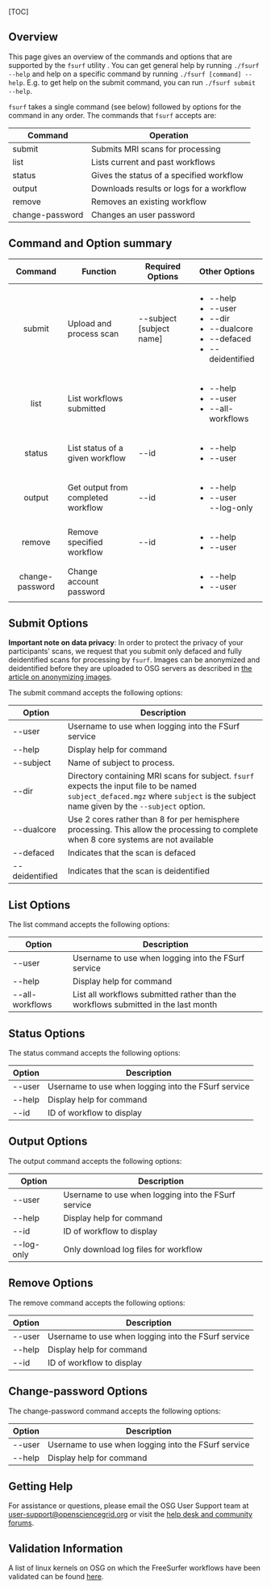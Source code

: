 [title]: - "Fsurf Command Reference"
[TOC]


## Overview

This page gives an overview of the commands and options that are supported by
the `fsurf` utility .  You can get general help by running `./fsurf --help` and
help on a specific command by running `./fsurf [command] --help`.  E.g. to get
help on the submit command, you can run `./fsurf submit --help`.  

`fsurf` takes a single command (see below) followed by options for the command in
any order.  The commands that `fsurf` accepts are:

| Command | Operation |
| ------- | --------- |
| submit  | Submits MRI scans for processing | 
| list    | Lists current and past workflows |
| status  | Gives the status of a specified workflow | 
| output  | Downloads results or logs for a workflow |
| remove  | Removes an existing workflow | 
| change-password | Changes an user password | 


## Command and Option summary

|     Command     | Function                           | Required Options | Other Options |
|:---------------:|------------------------------------|--------------------------|-----------------------------------------|
| submit          | Upload and process scan            | --subject [subject name] | <ul><li>--help</li> <li>--user</li><li>--dir </li><li>--dualcore</li><li>--defaced</li><li> --deidentified</li></ul> |
| list            | List workflows submitted           | | <ul><li>--help</li> <li>--user</li><li>--all-workflows</li></ul> |
| status          | List status of a given workflow    | --id | <ul><li>--help</li> <li>--user</li></ul>  |
| output          | Get output from completed workflow | --id | <ul><li>--help</li> <li>--user</li>--log-only</li></ul> |
| remove          | Remove specified workflow          | --id |<ul><li>--help</li> <li>--user</li></ul> |
| change-password | Change account password            |  | <ul><li>--help</li> <li>--user</li></ul> |


## Submit Options

**Important note on data privacy**:  In order to protect the privacy of your
participants’ scans, we request that you submit only defaced and fully
deidentified scans for processing by `fsurf`.  Images can be anonymized and
deidentified before they are uploaded to OSG servers as described in [the
article on anonymizing
images](https://support.opensciencegrid.org/support/solutions/articles/12000008493-anonymizing-images).

The submit command accepts the following options:

| Option | Description |
| ------ | ----------- |
| --user | Username to use when logging into the FSurf service |
| --help | Display help for command |
| --subject | Name of subject to process.  | 
| --dir | Directory containing MRI scans for subject.  `fsurf` expects the input file to be named `subject_defaced.mgz` where `subject` is the subject name given by the `--subject` option. |
| --dualcore | Use 2 cores rather than 8 for per hemisphere processing.  This allow the processing to complete when 8 core systems are not available |
| --defaced | Indicates that the scan is defaced |
| --deidentified | Indicates that the scan is deidentified |

## List Options

The list command accepts the following options:

| Option | Description |
| ------ | ----------- |
| --user | Username to use when logging into the FSurf service |
| --help | Display help for command |
| --all-workflows | List all workflows submitted rather than the workflows submitted in the last month | 

## Status Options

The status command accepts the following options:

| Option | Description |
| ------ | ----------- |
| --user | Username to use when logging into the FSurf service |
| --help | Display help for command |
| --id   | ID of workflow to display |

## Output Options

The output command accepts the following options:

| Option | Description |
| ------ | ----------- |
| --user | Username to use when logging into the FSurf service |
| --help | Display help for command |
| --id   | ID of workflow to display |
| --log-only | Only download log files for workflow  |

## Remove Options

The remove command accepts the following options:

| Option | Description |
| ------ | ----------- |
| --user | Username to use when logging into the FSurf service |
| --help | Display help for command |
| --id   | ID of workflow to display |


## Change-password Options

The change-password command accepts the following options:

| Option | Description |
| ------ | ----------- |
| --user | Username to use when logging into the FSurf service |
| --help | Display help for command |

## Getting Help
For assistance or questions, please email the OSG User Support team  at
[user-support@opensciencegrid.org](mailto:user-support@opensciencegrid.org) or
visit the [help desk and community forums](http://support.opensciencegrid.org).


## Validation Information
A list of linux kernels on OSG  on which the FreeSurfer workflows have been
validated can be found
[here](https://support.opensciencegrid.org/support/solutions/articles/12000008494-freesurfer-validation-on-the-osg-).
